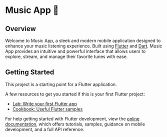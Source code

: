 # Music App 🎵

## Overview
Welcome to Music App, a sleek and modern mobile application designed to enhance your music listening experience. Built using [Flutter](https://docs.flutter.dev/get-started/) and [Dart](https://dart.dev/). Music App provides an intuitive and powerful interface that allows users to explore, stream, and manage their favorite tunes with ease.

## Getting Started

This project is a starting point for a Flutter application.

A few resources to get you started if this is your first Flutter project:

- [Lab: Write your first Flutter app](https://docs.flutter.dev/get-started/codelab)
- [Cookbook: Useful Flutter samples](https://docs.flutter.dev/cookbook)

For help getting started with Flutter development, view the
[online documentation](https://docs.flutter.dev/), which offers tutorials,
samples, guidance on mobile development, and a full API reference.
